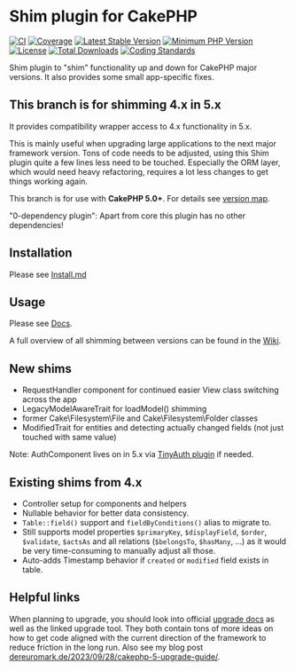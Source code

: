 # Shim plugin for CakePHP
[![CI](https://github.com/dereuromark/cakephp-shim/actions/workflows/ci.yml/badge.svg?branch=master)](https://github.com/dereuromark/cakephp-shim/actions/workflows/ci.yml?query=branch%3Amaster)
[![Coverage](https://codecov.io/gh/dereuromark/cakephp-shim/branch/master/graph/badge.svg)](https://codecov.io/gh/dereuromark/cakephp-shim)
[![Latest Stable Version](https://poser.pugx.org/dereuromark/cakephp-shim/v/stable.svg)](https://packagist.org/packages/dereuromark/cakephp-shim)
[![Minimum PHP Version](https://img.shields.io/badge/php-%3E%3D%208.1-8892BF.svg)](https://php.net/)
[![License](https://poser.pugx.org/dereuromark/cakephp-shim/license.svg)](LICENSE)
[![Total Downloads](https://poser.pugx.org/dereuromark/cakephp-shim/d/total.svg)](https://packagist.org/packages/dereuromark/cakephp-shim)
[![Coding Standards](https://img.shields.io/badge/cs-PSR--2--R-yellow.svg)](https://github.com/php-fig-rectified/fig-rectified-standards)

Shim plugin to "shim" functionality up and down for CakePHP major versions.
It also provides some small app-specific fixes.

## This branch is for shimming 4.x in 5.x
It provides compatibility wrapper access to 4.x functionality in 5.x.

This is mainly useful when upgrading large applications to the next major framework version.
Tons of code needs to be adjusted, using this Shim plugin quite a few lines less need to be touched.
Especially the ORM layer, which would need heavy refactoring, requires a lot less changes to get things working again.

This branch is for use with **CakePHP 5.0+**. For details see [version map](https://github.com/dereuromark/cakephp-shim/wiki#cakephp-version-map).

"0-dependency plugin": Apart from core this plugin has no other dependencies!

## Installation
Please see [Install.md](docs/Install.md)

## Usage
Please see [Docs](docs/README.md).

A full overview of all shimming between versions can be found in the [Wiki](https://github.com/dereuromark/cakephp-shim/wiki).

## New shims
- RequestHandler component for continued easier View class switching across the app
- LegacyModelAwareTrait for loadModel() shimming
- former Cake\Filesystem\File and Cake\Filesystem\Folder classes
- ModifiedTrait for entities and detecting actually changed fields (not just touched with same value)

Note: AuthComponent lives on in 5.x via [TinyAuth plugin](https://github.com/dereuromark/cakephp-tinyauth) if needed.

## Existing shims from 4.x
- Controller setup for components and helpers
- Nullable behavior for better data consistency.
- `Table::field()` support and `fieldByConditions()` alias to migrate to.
- Still supports model properties `$primaryKey`, `$displayField`, `$order`, `$validate`, `$actsAs` and all
relations (`$belongsTo`, `$hasMany`, ...) as it would be very time-consuming to
manually adjust all those.
- Auto-adds Timestamp behavior if `created` or `modified` field exists in table.

## Helpful links
When planning to upgrade, you should look into official [upgrade docs](https://book.cakephp.org/5/en/appendices/5-0-upgrade-guide.html) as well as the linked upgrade tool.
They both contain tons of more ideas on how to get code aligned with the current direction of the framework to reduce friction in the long run.
Also see my blog post [dereuromark.de/2023/09/28/cakephp-5-upgrade-guide/](https://www.dereuromark.de/2023/09/28/cakephp-5-upgrade-guide/).

